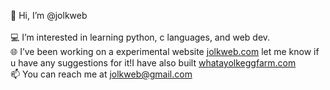 👋 Hi, I’m @jolkweb<br>
<br>
💻 I’m interested in learning python, c languages, and web dev.<br>
🌐 I’ve been working on a experimental website [jolkweb.com](jolkweb.com) let me know if u have any suggestions for it!I have also built [whatayolkeggfarm.com](https://whatayolkeggfarm.com)<br>
📫 You can reach me at jolkweb@gmail.com
